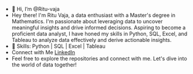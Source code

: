 - 👋 Hi, I’m @Ritu-vaja
- Hey there! I'm Ritu Vaja, a data enthusiast with a Master's degree in Mathematics. I'm passionate about leveraging data to uncover meaningful insights and drive informed decisions. Aspiring to become a proficient data analyst, I have honed my skills in Python, SQL, Excel, and Tableau to analyze data effectively and derive actionable insights.
- 🚀 Skills: Python | SQL | Excel | Tableau
- Connect with Me
  [LinkedIn](https://www.linkedin.com/in/ritu-vaja-6089b123a/)
- Feel free to explore the repositories and connect with me. Let's dive into the world of data together!

<!---
Ritu-vaja/Ritu-vaja is a ✨ special ✨ repository because its `README.md` (this file) appears on your GitHub profile.
You can click the Preview link to take a look at your changes.
--->
